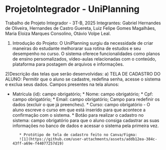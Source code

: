 # ProjetoIntegrador - UniPlanning
 Trabalho de Projeto Integrador - 3T-B, 2025
 Integrantes: Gabriel Hernandes de Oliveira, Hernandes de Castro Guereta, Luiz Felipe Gomes Magalhães, Maria Eloiza Marques Consolino, Otávio Volpe Leal.
 1) Introdução do Projeto: O UniPlanning surgiu da necessidade de criar maneiras do estudante melhorarar sua rotina de estudos e seu desempenho no curso. O sistema oferece funcionalidades como planos de ensino persomalizados, vídeo-aulas relacionadas com o conteúdo, plataforma para postagem de arquivos e informações.

2)Descrição das telas que serão desenvolvidas:
   a) TELA DE CADASTRO DO ALUNO: Permitir que o aluno se cadastre, redefina senha, acesse o sistema e exclua seus dados. 
   Campos presentes na tela alunos:
   * Matrícula (id): campo obrigatório;
			* Nome: campo obrigatório;
			* Cpf: campo obrigatório;
			* Email: campo obrigatório; Campo para redefinir os dados (excluir o que já preencheu).
			* Curso: campo obrigatório - O aluno escreve o curso em que está inserido para que acontece a confirmação com o sistema. 
			*	Botão para realizar o cadastro no sistema: campo obrigatório para que o aluno consiga cadastrar as suas informações no banco de dados e acessar 						o sistema pela primeira vez.

			* Protótipo de tela de cadastro feito no Canva/Figma:
			![1](https://github.com/user-attachments/assets/addb12ea-384c-43ff-a69e-f44077257d19)


